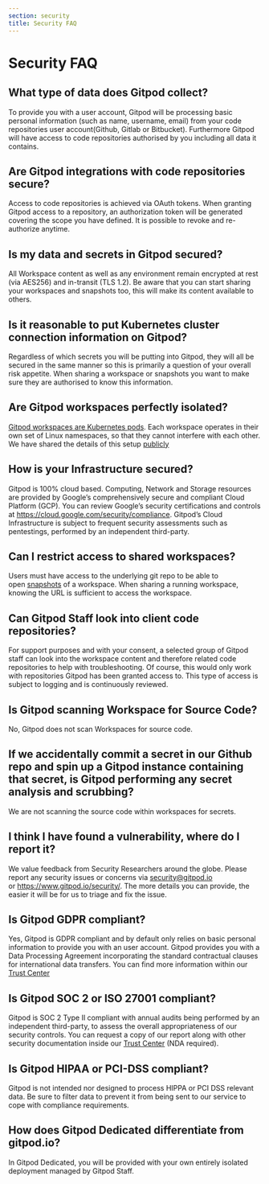 ```yaml
---
section: security
title: Security FAQ
---
```


<script context="module">
  export const prerender = true;
</script>

# Security FAQ

## What type of data does Gitpod collect?

To provide you with a user account, Gitpod will be processing basic personal information (such as name, username, email) from your code repositories user account(Github, Gitlab or Bitbucket). Furthermore Gitpod will have access to code repositories authorised by you including all data it contains.

## Are Gitpod integrations with code repositories secure?

Access to code repositories is achieved via OAuth tokens. When granting Gitpod access to a repository, an authorization token will be generated covering the scope you have defined. It is possible to revoke and re-authorize anytime.

## Is my data and secrets in Gitpod secured?

All Workspace content as well as any environment remain encrypted at rest (via AES256) and in-transit (TLS 1.2). Be aware that you can start sharing your workspaces and snapshots too, this will make its content available to others.

## Is it reasonable to put Kubernetes cluster connection information on Gitpod?

Regardless of which secrets you will be putting into Gitpod, they will all be secured in the same manner so this is primarily a question of your overall risk appetite. When sharing a workspace or snapshots you want to make sure they are authorised to know this information.

## Are Gitpod workspaces perfectly isolated?

[Gitpod workspaces are Kubernetes pods](https://www.gitpod.io/blog/workspace-networking). Each workspace operates in their own set of Linux namespaces, so that they cannot interfere with each other. We have shared the details of this setup [publicly](https://www.youtube.com/watch?v=iYLCHQgj0fE)

## How is your Infrastructure secured?

Gitpod is 100% cloud based. Computing, Network and Storage resources are provided by Google’s comprehensively secure and compliant Cloud Platform (GCP). You can review Google’s security certifications and controls at https://cloud.google.com/security/compliance. Gitpod’s Cloud Infrastructure is subject to frequent security assessments such as pentestings, performed by an independent third-party.

## Can I restrict access to shared workspaces?

Users must have access to the underlying git repo to be able to open [snapshots](https://www.gitpod.io/docs/configure/workspaces/collaboration#sharing-snapshots) of a workspace. When sharing a running workspace, knowing the URL is sufficient to access the workspace.

## Can Gitpod Staff look into client code repositories?

For support purposes and with your consent, a selected group of Gitpod staff can look into the workspace content and therefore related code repositories to help with troubleshooting. Of course, this would only work with repositories Gitpod has been granted access to. This type of access is subject to logging and is continuously reviewed.

## Is Gitpod scanning Workspace for Source Code?

No, Gitpod does not scan Workspaces for source code.

## If we accidentally commit a secret in our Github repo and spin up a Gitpod instance containing that secret, is Gitpod performing any secret analysis and scrubbing?

We are not scanning the source code within workspaces for secrets.

## I think I have found a vulnerability, where do I report it?

We value feedback from Security Researchers around the globe. Please report any security issues or concerns via security@gitpod.io or https://www.gitpod.io/security/. The more details you can provide, the easier it will be for us to triage and fix the issue.

## Is Gitpod GDPR compliant?

Yes, Gitpod is GDPR compliant and by default only relies on basic personal information to provide you with an user account. Gitpod provides you with a Data Processing Agreement incorporating the standard contractual clauses for international data transfers. You can find more information within our [Trust Center](https://app.safebase.io/portal/71ccd717-aa2d-4a1e-942e-c768d37e9e0c/preview?product=default&itemName=legal&source=click)

## Is Gitpod SOC 2 or ISO 27001 compliant?

Gitpod is SOC 2 Type II compliant with annual audits being performed by an independent third-party, to assess the overall appropriateness of our security controls. You can request a copy of our report along with other security documentation inside our [Trust Center](https://app.safebase.io/portal/71ccd717-aa2d-4a1e-942e-c768d37e9e0c/preview?product=default) (NDA required).

## Is Gitpod HIPAA or PCI-DSS compliant?

Gitpod is not intended nor designed to process HIPPA or PCI DSS relevant data. Be sure to filter data to prevent it from being sent to our service to cope with compliance requirements.

## How does Gitpod Dedicated differentiate from gitpod.io?

In Gitpod Dedicated, you will be provided with your own entirely isolated deployment managed by Gitpod Staff.
